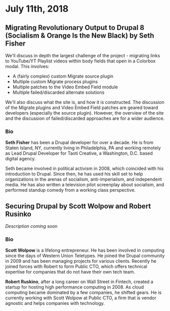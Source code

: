 # July 11th, 2018

## Migrating Revolutionary Output to Drupal 8 (Socialism & Orange Is the New Black) by Seth Fisher

We'll discuss in depth the largest challenge of the project - migrating links to YouTube/YT Playlist videos within body fields that open in a Colorbox modal. This involves:
* A (fairly complex) custom Migrate source plugin
* Multiple custom Migrate process plugins
* Multiple patches to the Video Embed Field module
* Multiple failed/discarded alternate solutions

We'll also discuss what the site is, and how it is constructed. The discussion of the Migrate plugins and Video Embed Field patches are geared toward developers (especially the source plugin). However, the overview of the site and the discussion of failed/discarded approaches are for a wider audience.

### Bio

**Seth Fisher** has been a Drupal developer for over a decade. He is from Staten Island, NY, currently living in Philadelphia, PA and working remotely as Lead Drupal Developer for Taoti Creative, a Washington, D.C. based digital agency.

Seth became involved in political activism in 2008, which coincided with his introduction to Drupal. Since then, he has used his skill set to help organizations in the arenas of socialism, anti-imperialism, and independent media. He has also written a television pilot screenplay about socialism, and performed standup comedy from a working class perspective.

## Securing Drupal by Scott Wolpow and Robert Rusinko

_Description coming soon_

### Bio

**Scott Wolpow** is a lifelong entrepreneur. He has been involved in computing since the days of Western Union Teletypes. He joined the Drupal community in 2009 and has been managing projects for various clients. Recently he joined forces with Robert to form Public CTO, which offers technical expertise for companies that do not have their own tech team.

**Robert Ruskino**, after a long career on Wall Street in Fintech, created a startup for hosting high performance computing in 2008. As cloud computing became dominated by a few companies, he shifted gears. He is currently working with Scott Wolpow at Public CTO, a firm that is vendor agnostic and helps companies with technology.


